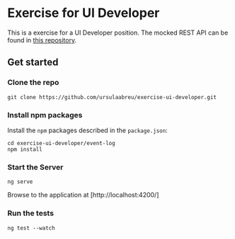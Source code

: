 # Exercise for UI Developer

This is a exercise for a UI Developer position.
The mocked REST API can be found in [this repository](https://github.com/ursulaabreu/exercise-ui-developer-api).

## Get started

### Clone the repo

```shell
git clone https://github.com/ursulaabreu/exercise-ui-developer.git
```

### Install npm packages

Install the `npm` packages described in the `package.json`:

```shell
cd exercise-ui-developer/event-log
npm install
```

### Start the Server

```shell
ng serve
```
Browse to the application at [http://localhost:4200/]

### Run the tests

```shell
ng test --watch
```